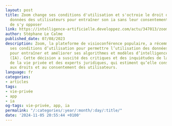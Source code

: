 ```yaml
---
layout: post
title: Zoom change ses conditions d'utilisation et s'octroie le droit d'utiliser les
  données des utilisateurs pour entraîner son ia sans leur consentement, ni possibilité
  de s'y opposer
link: https://intelligence-artificielle.developpez.com/actu/347013/zoom-change-ses-conditions-d-utilisation-et-s-octroie-le-droit-d-utiliser-les-donnees-des-utilisateurs-pour-entrainer-son-ia-sans-leur-consentement-ni-possibilite-de-s-y-opposer
author: Stéphane Le Calme
published_date: 07/08/2023
description: Zoom, la plateforme de visioconférence populaire, a récemment mis à jour
  ses conditions d’utilisation pour permettre l’utilisation des données des utilisateurs
  pour entraîner et améliorer ses algorithmes et modèles d’intelligence artificielle
  (IA). Cette décision a suscité des critiques et des inquiétudes de la part des défenseurs
  de la vie privée et des experts juridiques, qui estiment qu’elle constitue une atteinte
  aux droits et au consentement des utilisateurs.
language: fr
categories:
- articles
tags:
- vie-privée
- app
- ia
og-tags: vie-privée, app, ia
permalink: "/:categories/:year/:month/:day/:title/"
date: '2024-11-05 20:55:44 +0100'
---
```

